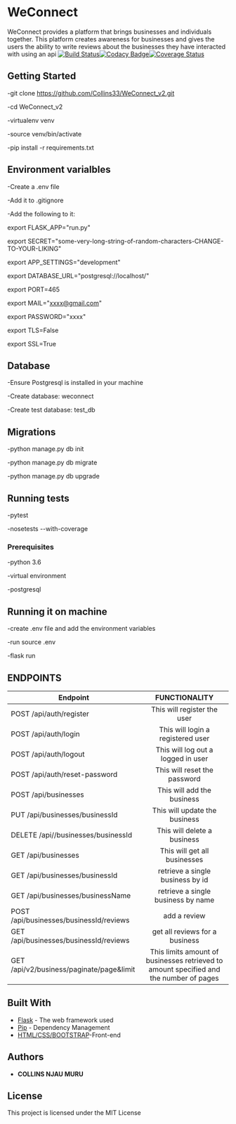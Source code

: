 # WeConnect

WeConnect provides a platform that brings businesses and individuals together. This platform creates awareness for businesses and gives the users the ability to write reviews about the businesses they have interacted with using an api
[![Build Status](https://travis-ci.org/Collins33/WeConnect_v2.svg?branch=master)](https://travis-ci.org/Collins33/WeConnect_v2)[![Codacy Badge](https://api.codacy.com/project/badge/Grade/fc3b48f3c8ae41c281b52e3055612cfc)](https://www.codacy.com/app/Collins33/WeConnect_v2?utm_source=github.com&amp;utm_medium=referral&amp;utm_content=Collins33/WeConnect_v2&amp;utm_campaign=Badge_Grade)[![Coverage Status](https://coveralls.io/repos/github/Collins33/WeConnect_v2/badge.svg?branch=master)](https://coveralls.io/github/Collins33/WeConnect_v2?branch=master)

## Getting Started

-git clone https://github.com/Collins33/WeConnect_v2.git

-cd WeConnect_v2

-virtualenv venv

-source venv/bin/activate

-pip install -r requirements.txt

## Environment varialbles
-Create a .env file

-Add it to .gitignore

-Add the following to it:

export FLASK_APP="run.py"

export SECRET="some-very-long-string-of-random-characters-CHANGE-TO-YOUR-LIKING"

export APP_SETTINGS="development"

export DATABASE_URL="postgresql://localhost/<name of your database>"

export PORT=465

export MAIL="xxxx@gmail.com"

export PASSWORD="xxxx"

export TLS=False

export SSL=True

## Database
-Ensure Postgresql is installed in your machine

-Create database: weconnect

-Create test database: test_db

## Migrations
-python manage.py db init

-python manage.py db migrate

-python manage.py db upgrade

## Running tests
-pytest

-nosetests --with-coverage

### Prerequisites

-python 3.6

-virtual environment

-postgresql

## Running it on machine
-create .env file and add the environment variables

-run source .env

-flask run

## ENDPOINTS
| Endpoint                                | FUNCTIONALITY |
| ----------------------------------------|:-------------:|
| POST /api/auth/register                 | This will register  the user       |
| POST /api/auth/login                    | This will login a registered user  |
| POST /api/auth/logout                   | This will log out a logged in user |
| POST /api/auth/reset-password           | This will reset the password       | 
| POST  /api/businesses                   | This will add the business         |
| PUT /api/businesses/businessId          | This will update the business      | 
| DELETE /api//businesses/businessId      | This will delete a business        |
| GET  /api/businesses                    | This will get all businesses       |
| GET  /api/businesses/businessId         | retrieve a single business by id   |
| GET  /api/businesses/businessName       | retrieve a single business by name |
| POST  /api/businesses/businessId/reviews| add a review                  |
| GET  /api/businesses/businessId/reviews | get all reviews for a business               |
| GET  /api/v2/business/paginate/page&limit| This limits amount of businesses retrieved to amount specified  and the number of pages |       
       
       


## Built With

* [Flask](http://flask.pocoo.org/) - The web framework used
* [Pip](https://pypi.python.org/pypi/pip) - Dependency Management
* [HTML/CSS/BOOTSTRAP](https://getbootstrap.com/)-Front-end 


 

## Authors

* **COLLINS NJAU MURU** 



## License

This project is licensed under the MIT License 




